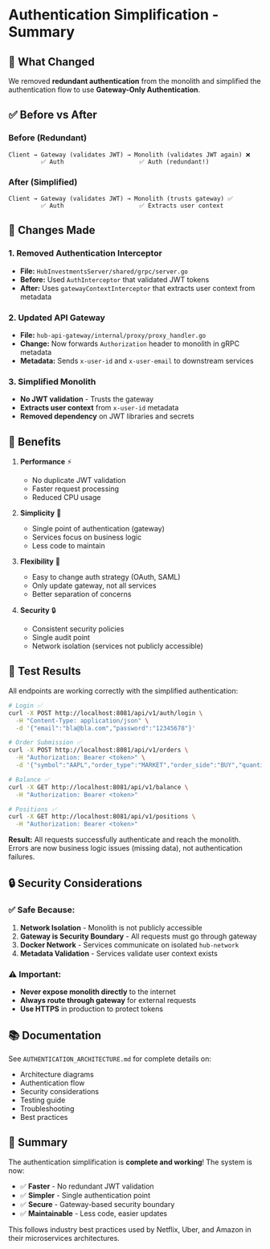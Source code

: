 # Authentication Simplification - Summary

## 🎯 What Changed

We removed **redundant authentication** from the monolith and simplified the authentication flow to use **Gateway-Only Authentication**.

## ✅ Before vs After

### Before (Redundant)
```
Client → Gateway (validates JWT) → Monolith (validates JWT again) ❌
         ✅ Auth                     ✅ Auth (redundant!)
```

### After (Simplified)
```
Client → Gateway (validates JWT) → Monolith (trusts gateway) ✅
         ✅ Auth                     ✅ Extracts user context
```

## 📝 Changes Made

### 1. **Removed Authentication Interceptor**
- **File:** `HubInvestmentsServer/shared/grpc/server.go`
- **Before:** Used `AuthInterceptor` that validated JWT tokens
- **After:** Uses `gatewayContextInterceptor` that extracts user context from metadata

### 2. **Updated API Gateway**
- **File:** `hub-api-gateway/internal/proxy/proxy_handler.go`
- **Change:** Now forwards `Authorization` header to monolith in gRPC metadata
- **Metadata:** Sends `x-user-id` and `x-user-email` to downstream services

### 3. **Simplified Monolith**
- **No JWT validation** - Trusts the gateway
- **Extracts user context** from `x-user-id` metadata
- **Removed dependency** on JWT libraries and secrets

## 🚀 Benefits

1. **Performance** ⚡
   - No duplicate JWT validation
   - Faster request processing
   - Reduced CPU usage

2. **Simplicity** 🎯
   - Single point of authentication (gateway)
   - Services focus on business logic
   - Less code to maintain

3. **Flexibility** 🔧
   - Easy to change auth strategy (OAuth, SAML)
   - Only update gateway, not all services
   - Better separation of concerns

4. **Security** 🔒
   - Consistent security policies
   - Single audit point
   - Network isolation (services not publicly accessible)

## 🧪 Test Results

All endpoints are working correctly with the simplified authentication:

```bash
# Login ✅
curl -X POST http://localhost:8081/api/v1/auth/login \
  -H "Content-Type: application/json" \
  -d '{"email":"bla@bla.com","password":"12345678"}'

# Order Submission ✅
curl -X POST http://localhost:8081/api/v1/orders \
  -H "Authorization: Bearer <token>" \
  -d '{"symbol":"AAPL","order_type":"MARKET","order_side":"BUY","quantity":10}'

# Balance ✅
curl -X GET http://localhost:8081/api/v1/balance \
  -H "Authorization: Bearer <token>"

# Positions ✅
curl -X GET http://localhost:8081/api/v1/positions \
  -H "Authorization: Bearer <token>"
```

**Result:** All requests successfully authenticate and reach the monolith. Errors are now business logic issues (missing data), not authentication failures.

## 🔒 Security Considerations

### ✅ Safe Because:
1. **Network Isolation** - Monolith is not publicly accessible
2. **Gateway is Security Boundary** - All requests must go through gateway
3. **Docker Network** - Services communicate on isolated `hub-network`
4. **Metadata Validation** - Services validate user context exists

### ⚠️ Important:
- **Never expose monolith directly** to the internet
- **Always route through gateway** for external requests
- **Use HTTPS** in production to protect tokens

## 📚 Documentation

See `AUTHENTICATION_ARCHITECTURE.md` for complete details on:
- Architecture diagrams
- Authentication flow
- Security considerations
- Testing guide
- Troubleshooting
- Best practices

## 🎉 Summary

The authentication simplification is **complete and working**! The system is now:
- ✅ **Faster** - No redundant JWT validation
- ✅ **Simpler** - Single authentication point
- ✅ **Secure** - Gateway-based security boundary
- ✅ **Maintainable** - Less code, easier updates

This follows industry best practices used by Netflix, Uber, and Amazon in their microservices architectures.
